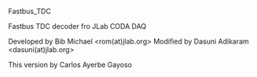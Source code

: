 Fastbus_TDC

Fastbus TDC decoder fro JLab CODA DAQ

Developed by Bib Michael <rom(at)jlab.org>
Modified by Dasuni Adikaram <dasuni(at)jlab.org> 

This version by Carlos Ayerbe Gayoso
